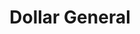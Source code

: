---
title: "Dollar General"
url: /pigeon-forge/dollar-general-wears-valley-road/
shop: variety store
---